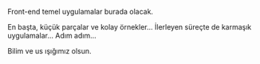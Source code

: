 Front-end temel uygulamalar burada olacak. 

En başta, küçük parçalar ve kolay örnekler... İlerleyen süreçte de karmaşık uygulamalar... Adım adım...

Bilim ve us ışığımız olsun.
